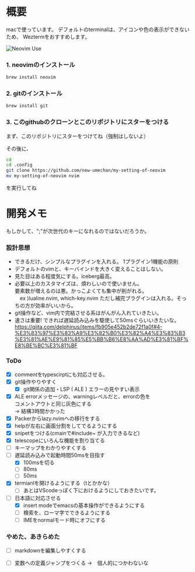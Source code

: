 # 概要
macで使っています。
デフォルトのterminalは、アイコンや色の表示ができないため、
Weztermをおすすめします。


![Neovim Use](https://github.com/user-attachments/assets/98fd6d6a-fed8-415f-9b25-f14dced2657a)


### 1. neovimのインストール
``` zsh
brew install neovim
```


### 2. gitのインストール
``` zsh
brew install git
```

### 3. このgithubのクローンとこのリポジトリにスターをつける

まず、このリポジトリにスターをつけてね（強制はしないよ）

その後に、
``` zsh
cd
cd .config
git clone https://github.com/new-umechan/my-setting-of-neovim
mv my-setting-of-neovim nvim
```
を実行してね

# 開発メモ
もしかして、";"が次世代の<leader>キーになれるのではないだろうか。

### 設計思想
- できるだけ、シンプルなプラグインを入れる。
  1プラグイン1機能の原則
- デフォルトのvimと、キーバインドを大きく変えることはしない。
- 見た目はある程度気にする。iceberg最高。
- 必要以上のカスタマイズは、煩わしいので使いません。<br>
  要素数が増えるのは悪。かっこよくても集中が削がれる。<br>
　ex )lualine.nvim, which-key.nvim
  ただし補完プラグインは入れる。そっちの方が効率がいいから。
- git操作など、vim内で完結させる系はがんがん入れていきたい。
- 速さは重要! できれば遅延読み込みを駆使して50msぐらいいきたいな。
  https://qiita.com/delphinus/items/fb905e452b2de72f1a0f#4-%E3%83%97%E3%83%A9%E3%82%B0%E3%82%A4%E3%83%B3%E3%81%AE%E9%81%85%E5%BB%B6%E8%AA%AD%E3%81%BF%E8%BE%BC%E3%81%BF

### ToDo
- [x] commentをtypescirptにも対応させる。
- [x] git操作やりやすく
	- [x] git関係の追加・LSP ( ALE ) エラーの見やすい表示
- [x] ALE errorメッセージの、warningレベルだと、errorの色を<br>
	  コメントアウトと同じ灰色にする<br>
	  → 結構3時間かかった
- [x] Packerからlazy.nvimへの移行をする
- [x] helpが左右に画面分割をしてでるようにする
- [x] snipetをつける(cmainで#include~ が入力できるなど)
- [x] telescopeにいろんな機能を割り当てる
- [ ] キーマップをわかりやすくする
- [ ] 遅延読み込みで起動時間50msを目指す
    - [x] 100msを切る
    - [ ] 80ms
    - [ ] 50ms
- [x] termianlを開けるようにする（<space>tとかかな）
    - [ ] あとはVScodeっぽく下におけるようにしておきたいです。
- [ ] 日本語に対応させる
    - [x] insert modeでemacsの基本操作ができるようにする
    - [ ] 検索を、ローマ字でできるようにする
    - [ ] IMEをnormalモード時にオフにする

### やめた、あきらめた
- [ ] markdownを編集しやすくする
- [ ] 変数への定義ジャンプをつくる →　個人的につかわないな

